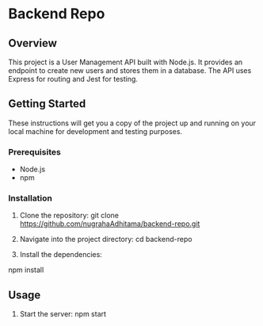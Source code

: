# Backend Repo

## Overview

This project is a User Management API built with Node.js. It provides an endpoint to create new users and stores them in a database. The API uses Express for routing and Jest for testing.

## Getting Started

These instructions will get you a copy of the project up and running on your local machine for development and testing purposes.

### Prerequisites

- Node.js
- npm

### Installation

1. Clone the repository:
   git clone https://github.com/nugrahaAdhitama/backend-repo.git

2. Navigate into the project directory:
   cd backend-repo

3. Install the dependencies:

npm install

## Usage

1. Start the server:
   npm start
